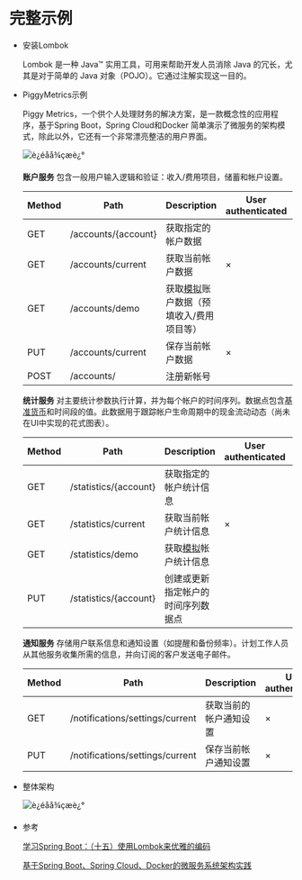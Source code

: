 # 完整示例

- 安装Lombok

  Lombok 是一种 Java™ 实用工具，可用来帮助开发人员消除 Java 的冗长，尤其是对于简单的 Java 对象（POJO）。它通过注解实现这一目的。

- PiggyMetrics示例

  Piggy Metrics，一个供个人处理财务的解决方案，是一款概念性的应用程序，基于Spring Boot，Spring Cloud和Docker 简单演示了微服务的架构模式，除此以外，它还有一个非常漂亮整洁的用户界面。

  ![è¿éåå¾çæè¿°](https://cloud.githubusercontent.com/assets/6069066/13900465/730f2922-ee20-11e5-8df0-e7b51c668847.png)

  **账户服务** 
  包含一般用户输入逻辑和验证：收入/费用项目，储蓄和帐户设置。

  | Method | Path                | Description                                                  | User authenticated | Available from UI |
  | ------ | ------------------- | ------------------------------------------------------------ | ------------------ | ----------------- |
  | GET    | /accounts/{account} | 获取指定的帐户数据                                           |                    |                   |
  | GET    | /accounts/current   | 获取当前帐户数据                                             | ×                  | ×                 |
  | GET    | /accounts/demo      | 获取[模拟](https://www.baidu.com/s?wd=%E6%A8%A1%E6%8B%9F&tn=24004469_oem_dg&rsv_dl=gh_pl_sl_csd)账户数据（预填收入/费用项目等） |                    | ×                 |
  | PUT    | /accounts/current   | 保存当前帐户数据                                             | ×                  | ×                 |
  | POST   | /accounts/          | 注册新帐号                                                   |                    | ×                 |

  **统计服务** 
  对主要统计参数执行计算，并为每个帐户的时间序列。数据点包含[基准货币](https://www.baidu.com/s?wd=%E5%9F%BA%E5%87%86%E8%B4%A7%E5%B8%81&tn=24004469_oem_dg&rsv_dl=gh_pl_sl_csd)和时间段的值。此数据用于跟踪帐户生命周期中的现金流动动态（尚未在UI中实现的花式图表）。

  | Method | Path                  | Description                                                  | User authenticated | Available from UI |
  | ------ | --------------------- | ------------------------------------------------------------ | ------------------ | ----------------- |
  | GET    | /statistics/{account} | 获取指定的帐户统计信息                                       |                    |                   |
  | GET    | /statistics/current   | 获取当前帐户统计信息                                         | ×                  | ×                 |
  | GET    | /statistics/demo      | 获取[模拟](https://www.baidu.com/s?wd=%E6%A8%A1%E6%8B%9F&tn=24004469_oem_dg&rsv_dl=gh_pl_sl_csd)帐户统计信息 |                    | ×                 |
  | PUT    | /statistics/{account} | 创建或更新指定帐户的时间序列数据点                           |                    |                   |

  **通知服务** 
  存储用户联系信息和通知设置（如提醒和备份频率）。计划工作人员从其他服务收集所需的信息，并向订阅的客户发送电子邮件。

  | Method | Path                            | Description            | User authenticated | Available from UI |
  | ------ | ------------------------------- | ---------------------- | ------------------ | ----------------- |
  | GET    | /notifications/settings/current | 获取当前的帐户通知设置 | ×                  | ×                 |
  | PUT    | /notifications/settings/current | 保存当前帐户通知设置   | ×                  | ×                 |

- 整体架构

  ![è¿éåå¾çæè¿°](https://cloud.githubusercontent.com/assets/6069066/13906840/365c0d94-eefa-11e5-90ad-9d74804ca412.png)

- 参考

  [学习Spring Boot：（十五）使用Lombok来优雅的编码](https://www.cnblogs.com/qnight/p/8997493.html)

  [基于Spring Boot、Spring Cloud、Docker的微服务系统架构实践](https://blog.csdn.net/rickiyeat/article/details/60792925)